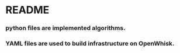 # README

### python files are implemented algorithms.

### YAML files are used to build infrastructure on OpenWhisk.
